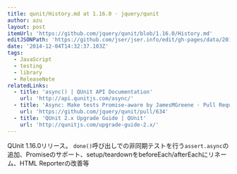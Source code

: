 ```yaml
---
title: qunit/History.md at 1.16.0 · jquery/qunit
author: azu
layout: post
itemUrl: 'https://github.com/jquery/qunit/blob/1.16.0/History.md'
editJSONPath: 'https://github.com/jser/jser.info/edit/gh-pages/data/2014/12/index.json'
date: '2014-12-04T14:32:37.103Z'
tags:
  - JavaScript
  - testing
  - library
  - ReleaseNote
relatedLinks:
  - title: 'async() | QUnit API Documentation'
    url: 'http://api.qunitjs.com/async/'
  - title: 'Async: Make tests Promise-aware by JamesMGreene · Pull Request #634 · jquery/qunit'
    url: 'https://github.com/jquery/qunit/pull/634'
  - title: 'QUnit 2.x Upgrade Guide | QUnit'
    url: 'http://qunitjs.com/upgrade-guide-2.x/'
---
```

QUnit 1.16.0リリース。
`done()`呼び出しでの非同期テストを行う`assert.async`の追加、Promiseのサポート、setup/teardownをbeforeEach/afterEachにリネーム、HTML Reporterの改善等
